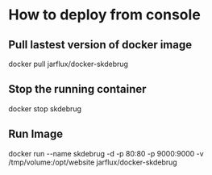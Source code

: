 # How to deploy from console

## Pull lastest version of docker image
docker pull jarflux/docker-skdebrug

## Stop the running container
docker stop skdebrug

## Run Image
docker run --name skdebrug -d -p 80:80 -p 9000:9000 -v /tmp/volume:/opt/website jarflux/docker-skdebrug